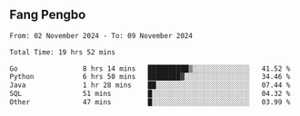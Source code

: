 ## Fang Pengbo

<!--START_SECTION:waka-->

```txt
From: 02 November 2024 - To: 09 November 2024

Total Time: 19 hrs 52 mins

Go                8 hrs 14 mins   ██████████▒░░░░░░░░░░░░░░   41.52 %
Python            6 hrs 50 mins   ████████▓░░░░░░░░░░░░░░░░   34.46 %
Java              1 hr 28 mins    ██░░░░░░░░░░░░░░░░░░░░░░░   07.44 %
SQL               51 mins         █░░░░░░░░░░░░░░░░░░░░░░░░   04.32 %
Other             47 mins         █░░░░░░░░░░░░░░░░░░░░░░░░   03.99 %
```

<!--END_SECTION:waka-->